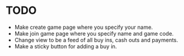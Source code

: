 # TODO

- Make create game page where you specify your name.
- Make join game page where you specify name and game code.
- Change view to be a feed of all buy ins, cash outs and payments.
- Make a sticky button for adding a buy in.